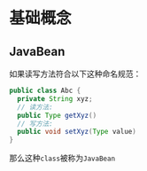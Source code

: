 # 基础概念

## JavaBean

如果读写方法符合以下这种命名规范：

```java
public class Abc {
  private String xyz;
  // 读方法:
  public Type getXyz()
  // 写方法:
  public void setXyz(Type value)
}
```

那么这种`class`被称为`JavaBean`

